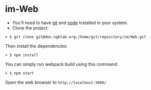 # im-Web


* You'll need to have [git](https://git-scm.com/) and [node](https://nodejs.org/en/) installed in your system.
* Clone the project:

```
> $ git clone git@dev.ngblab.org:/home/git/repository/im/Web.git 
```

Then install the dependencies:

```
> $ npm install
```

You can simply run webpack build using this command: 

```
> $ npm start
```

Open the web browser to `http://localhost:3000/`

